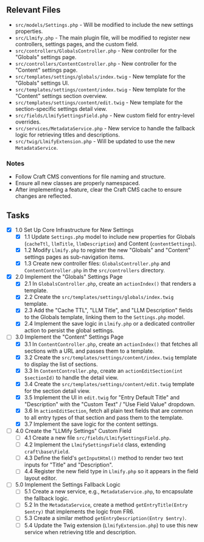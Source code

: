 ## Relevant Files

- `src/models/Settings.php` - Will be modified to include the new settings properties.
- `src/Llmify.php` - The main plugin file, will be modified to register new controllers, settings pages, and the custom field.
- `src/controllers/GlobalsController.php` - New controller for the "Globals" settings page.
- `src/controllers/ContentController.php` - New controller for the "Content" settings page.
- `src/templates/settings/globals/index.twig` - New template for the "Globals" settings UI.
- `src/templates/settings/content/index.twig` - New template for the "Content" settings section overview.
- `src/templates/settings/content/edit.twig` - New template for the section-specific settings detail view.
- `src/fields/LlmifySettingsField.php` - New custom field for entry-level overrides.
- `src/services/MetadataService.php` - New service to handle the fallback logic for retrieving titles and descriptions.
- `src/twig/LlmifyExtension.php` - Will be updated to use the new `MetadataService`.

### Notes

- Follow Craft CMS conventions for file naming and structure.
- Ensure all new classes are properly namespaced.
- After implementing a feature, clear the Craft CMS cache to ensure changes are reflected.

## Tasks

- [x] 1.0 Set Up Core Infrastructure for New Settings
  - [x] 1.1 Update `Settings.php` model to include new properties for Globals (`cacheTtl`, `llmTitle`, `llmDescription`) and Content (`contentSettings`).
  - [x] 1.2 Modify `Llmify.php` to register the new "Globals" and "Content" settings pages as sub-navigation items.
  - [x] 1.3 Create new controller files: `GlobalsController.php` and `ContentController.php` in the `src/controllers` directory.
- [x] 2.0 Implement the "Globals" Settings Page
  - [x] 2.1 In `GlobalsController.php`, create an `actionIndex()` that renders a template.
  - [x] 2.2 Create the `src/templates/settings/globals/index.twig` template.
  - [x] 2.3 Add the "Cache TTL", "LLM Title", and "LLM Description" fields to the Globals template, linking them to the `Settings.php` model.
  - [x] 2.4 Implement the save logic in `Llmify.php` or a dedicated controller action to persist the global settings.
- [ ] 3.0 Implement the "Content" Settings Page
  - [x] 3.1 In `ContentController.php`, create an `actionIndex()` that fetches all sections with a URL and passes them to a template.
  - [x] 3.2 Create the `src/templates/settings/content/index.twig` template to display the list of sections.
  - [x] 3.3 In `ContentController.php`, create an `actionEditSection(int $sectionId)` to handle the detail view.
  - [x] 3.4 Create the `src/templates/settings/content/edit.twig` template for the section detail view.
  - [x] 3.5 Implement the UI in `edit.twig` for "Entry Default Title" and "Description" with the "Custom Text" / "Use Field Value" dropdown.
  - [x] 3.6 In `actionEditSection`, fetch all plain text fields that are common to all entry types of that section and pass them to the template.
  - [x] 3.7 Implement the save logic for the content settings.
- [ ] 4.0 Create the "LLMify Settings" Custom Field
  - [ ] 4.1 Create a new file `src/fields/LlmifySettingsField.php`.
  - [ ] 4.2 Implement the `LlmifySettingsField` class, extending `craft\base\Field`.
  - [ ] 4.3 Define the field's `getInputHtml()` method to render two text inputs for "Title" and "Description".
  - [ ] 4.4 Register the new field type in `Llmify.php` so it appears in the field layout editor.
- [ ] 5.0 Implement the Settings Fallback Logic
  - [ ] 5.1 Create a new service, e.g., `MetadataService.php`, to encapsulate the fallback logic.
  - [ ] 5.2 In the `MetadataService`, create a method `getEntryTitle(Entry $entry)` that implements the logic from FR6.
  - [ ] 5.3 Create a similar method `getEntryDescription(Entry $entry)`.
  - [ ] 5.4 Update the Twig extension (`LlmifyExtension.php`) to use this new service when retrieving title and description.
